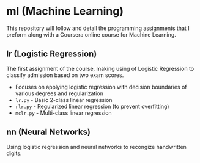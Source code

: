 # ml (Machine Learning)
This repository will follow and detail the programming assignments that I preform along with a Coursera online course for Machine Learning.

## lr (Logistic Regression)
The first assignment of the course, making using of Logistic Regression to classify admission based on two exam scores.
* Focuses on applying logistic regression with decision boundaries of various degrees and regularization
* ```lr.py``` - Basic 2-class linear regression
* ```rlr.py``` - Regularized linear regression (to prevent overfitting)
* ```mclr.py``` - Multi-class linear regression

## nn (Neural Networks)
Using logistic regression and neural networks to recongize handwritten digits.
